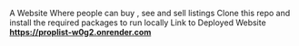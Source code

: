 A Website Where people can buy , see and sell listings
Clone this repo and install the required packages to run locally
Link to Deployed Website **https://proplist-w0g2.onrender.com**
